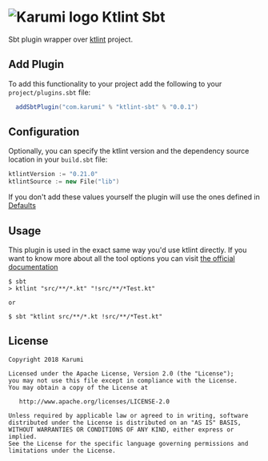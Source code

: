 # ![Karumi logo](https://cloud.githubusercontent.com/assets/858090/11626547/e5a1dc66-9ce3-11e5-908d-537e07e82090.png) Ktlint Sbt 

Sbt plugin wrapper over [ktlint](https://github.com/shyiko/ktlint) project.

## Add Plugin

To add this functionality to your project add the following to your `project/plugins.sbt` file:

```scala
  addSbtPlugin("com.karumi" % "ktlint-sbt" % "0.0.1")
```

## Configuration

Optionally, you can specify the ktlint version and the dependency source location in your `build.sbt` file:

```scala
ktlintVersion := "0.21.0"
ktlintSource := new File("lib")
``` 

If you don't add these values yourself the plugin will use the ones defined in [Defaults](https://github.com/Karumi/ktlint-sbt/blob/master/src/main/scala/com/karumi/Defaults.scala)

## Usage

This plugin is used in the exact same way you'd use ktlint directly. If you want to know more about all the tool options you can visit [the official documentation](https://github.com/shyiko/ktlint#usage) 

```
$ sbt
> ktlint "src/**/*.kt" "!src/**/*Test.kt"

or 

$ sbt "ktlint src/**/*.kt !src/**/*Test.kt"
```

License
-------

    Copyright 2018 Karumi

    Licensed under the Apache License, Version 2.0 (the "License");
    you may not use this file except in compliance with the License.
    You may obtain a copy of the License at

       http://www.apache.org/licenses/LICENSE-2.0

    Unless required by applicable law or agreed to in writing, software
    distributed under the License is distributed on an "AS IS" BASIS,
    WITHOUT WARRANTIES OR CONDITIONS OF ANY KIND, either express or implied.
    See the License for the specific language governing permissions and
    limitations under the License.